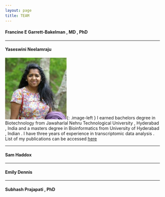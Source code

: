 ```yaml
---
layout: page
title: TEAM
---
```


#### Francine E Garrett-Bakelman , MD , PhD 

-----------------------------
#### Yaseswini Neelamraju
![YN](./_images/YN.jpg){: .image-left } I earned bachelors degree in Biotechnology from Jawaharlal Nehru Technological University , Hyderabad , India and a masters degree in Bioinformatics from University of Hyderabad , Indian . I have three years of experience in transcriptomic data analysis . List of my publications can be accessed [here]({{"https://www.ncbi.nlm.nih.gov/pubmed/?term=neelamraju%2C+yaseswini"}})

----------------------------
#### Sam Haddox
-----------------------------
#### Emily Dennis 
-----------------------------
#### Subhash Prajapati , PhD


